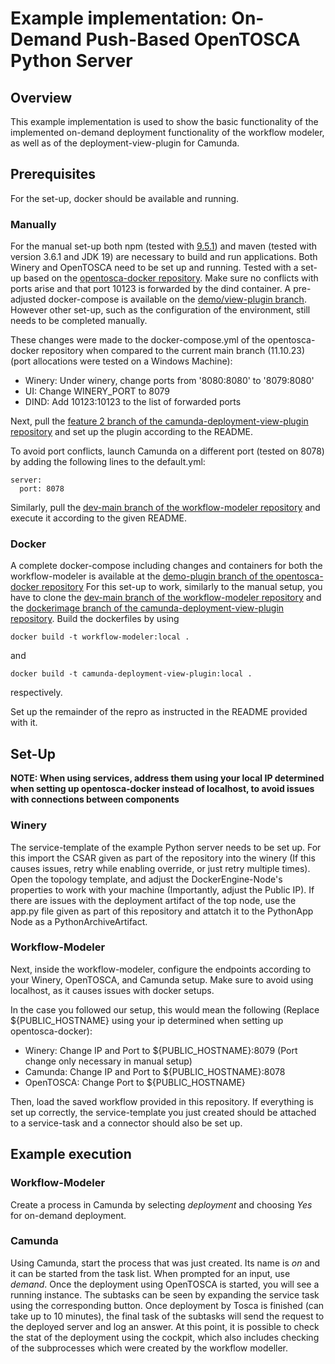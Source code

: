 # Example implementation: On-Demand Push-Based OpenTOSCA Python Server

## Overview

This example implementation is used to show the basic functionality of the implemented on-demand deployment functionality of the workflow modeler, as well as of the deployment-view-plugin for Camunda.

## Prerequisites
For the set-up, docker should be available and running.

### Manually

For the manual set-up both npm (tested with [9.5.1](https://www.npmjs.com/package/npm/v/9.5.1)) and maven (tested with version 3.6.1 and JDK 19) are necessary to build and run applications.
Both Winery and OpenTOSCA need to be set up and running. Tested with a set-up based on the [opentosca-docker repository](https://github.com/OpenTOSCA/opentosca-docker).
Make sure no conflicts with ports arise and that port 10123 is forwarded by the dind container. A pre-adjusted docker-compose is available on the [demo/view-plugin branch](https://github.com/OpenTOSCA/opentosca-docker/tree/demo/view-plugin). However other set-up, such as the configuration of the environment, still needs to be completed manually.

These changes were made to the docker-compose.yml of the opentosca-docker repository when compared to the current main branch (11.10.23) (port allocations were tested on a Windows Machine):
  * Winery: Under winery, change ports from '8080:8080' to '8079:8080'
  * UI: Change WINERY_PORT to 8079
  * DIND: Add 10123:10123 to the list of forwarded ports

Next, pull the [feature 2 branch of the camunda-deployment-view-plugin repository](https://github.com/SeQuenC-Consortium/camunda-deployment-view-plugin/tree/feature/2-visualize-deployment-model) and set up the plugin according to the README.

To avoid port conflicts, launch Camunda on a different port (tested on 8078) by adding the following lines to the default.yml:

```
server:
  port: 8078
```

Similarly, pull the [dev-main branch of the workflow-modeler repository](https://github.com/SeQuenC-Consortium/workflow-modeler/tree/dev-main) and execute it according to the given README. 

### Docker

A complete docker-compose including changes and containers for both the workflow-modeler is available at the [demo-plugin branch of the opentosca-docker repository](https://github.com/OpenTOSCA/opentosca-docker/tree/demo/view-plugin)
For this set-up to work, similarly to the manual setup, you have to clone the [dev-main branch of the workflow-modeler repository](https://github.com/SeQuenC-Consortium/workflow-modeler/tree/dev-main) and the [dockerimage branch of the camunda-deployment-view-plugin repository](https://github.com/SeQuenC-Consortium/camunda-deployment-view-plugin/tree/5-dockerimage). Build the dockerfiles by using

```
docker build -t workflow-modeler:local .
```
and 
```
docker build -t camunda-deployment-view-plugin:local .
```
respectively.

Set up the remainder of the repro as instructed in the README provided with it.

## Set-Up
**NOTE: When using services, address them using your local IP determined when setting up opentosca-docker instead of localhost, to avoid issues with connections between components**

### Winery
The service-template of the example Python server needs to be set up. For this import the CSAR given as part of the repository into the winery (If this causes issues, retry while enabling override, or just retry multiple times). Open the topology template, and adjust the DockerEngine-Node's properties to work with your machine (Importantly, adjust the Public IP). If there are issues with the deployment artifact of the top node, use the app.py file given as part of this repository and attatch it to the PythonApp Node as a PythonArchiveArtifact.

### Workflow-Modeler
Next, inside the workflow-modeler, configure the endpoints according to your Winery, OpenTOSCA, and Camunda setup. Make sure to avoid using localhost, as it causes issues with docker setups.

In the case you followed our setup, this would mean the following (Replace ${PUBLIC_HOSTNAME} using your ip determined when setting up opentosca-docker):

  * Winery: Change IP and Port to ${PUBLIC_HOSTNAME}:8079 (Port change only necessary in  manual setup)
  * Camunda: Change IP and Port to ${PUBLIC_HOSTNAME}:8078
  * OpenTOSCA: Change Port to ${PUBLIC_HOSTNAME}

Then, load the saved workflow provided in this repository. If everything is set up correctly, the service-template you just created should be attached to a service-task and a connector should also be set up.

## Example execution

### Workflow-Modeler

Create a process in Camunda by selecting *deployment* and choosing *Yes* for on-demand deployment.

### Camunda

Using Camunda, start the process that was just created. Its name is *on* and it can be started from the task list. When prompted for an input, use *demand*. Once the deployment using OpenTOSCA is started, you will see a running instance. The subtasks can be seen by expanding the service task using the corresponding button. Once deployment by Tosca is finished (can take up to 10 minutes), the final task of the subtasks will send the request to the deployed server and log an answer. At this point, it is possible to check the stat of the deployment using the cockpit, which also includes checking of the subprocesses which were created by the workflow modeller.
